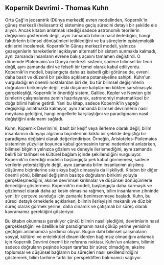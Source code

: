 ## Kopernik Devrimi - Thomas Kuhn

Orta Çağ'ın jeosantrik (Dünya merkezli) evren modelinden, Kopernik'in güneş merkezli (heliosantrik) sistemine geçiş sürecini detaylı bir şekilde ele alıyor. Ancak kitabın anlatmak istediği sadece astronomik teorilerin değişimini göstermek değil; aynı zamanda bilimin nasıl ilerlediğini, hangi faktörlerin bilimsel dönüşümleri tetiklediğini ve bu süreçlerin epistemolojik etkilerini incelemek. Kopernik'in Güneş merkezli modeli, yalnızca gezegenlerin hareketlerini açıklayan alternatif bir sistem sunmakla kalmadı, aynı zamanda insanların evrene bakış açısını tamamen değiştirdi. O dönemde Ptolemaios'un Dünya merkezli sistemi, sadece bilimsel bir teori değil, aynı zamanda dini ve felsefi bir temel olarak kabul ediliyordu. Kopernik'in modeli, başlangıçta daha az isabetli gibi görünse de, evreni daha basit ve düzenli bir şekilde açıklama potansiyeline sahipti. Kuhn'un vurguladığı en önemli noktalardan biri de, bu tür bilimsel değişimlerin doğruların birikimiyle değil, eski düşünce kalıplarının kökten sarsılmasıyla gerçekleştiği. Kopernik'in önerdiği sistem, Galileo, Kepler ve Newton gibi isimlerin çalışmalarına zemin hazırlayarak, astronomiyi matematiksel bir doğa bilimi haline getirdi. Yani bu kitap, sadece Kopernik'in yaptığı değişikliği anlatmakla kalmıyor, aynı zamanda bilimsel devrimlerin nasıl meydana geldiğini, hangi engellerle karşılaştığını ve paradigmanın nasıl değiştiğini anlamamı sağladı.

Kuhn, Kopernik Devrimi'ni, basit bir keşif veya ilerleme olarak değil, bilim insanlarının dünyayı algılama biçimlerinin köklü bir şekilde değiştiği bir paradigma değişimi olarak değerlendiriyor. Örneğin, Aristoteles-Ptolemaios sisteminin yüzyıllar boyunca kabul görmesinin temel nedenlerini anlatırken, bilimsel bilginin yalnızca gözlem ve deneyle ilerlemediğini, aynı zamanda belirli bir tarihsel ve kültürel bağlam içinde şekillendiğini vurguluyor. Kopernik'in önerdiği modelin başlangıçta pek kabul görmemesi, sadece verilerin yetersizliğiyle değil, aynı zamanda bilim insanlarının alışılmış düşünme biçimlerine sıkı sıkıya bağlı olmasıyla da ilişkiliydi. Kitabın bir diğer önemli yönü, bilimsel değişimin basitçe doğruların birikimi yoluyla gerçekleşmediğini, aksine devrimsel kırılmalar ve düşünsel dönüşümlerle ilerlediğini göstermesi. Kopernik'in modeli, başlangıçta daha karmaşık ve gözlemsel olarak daha az kesin olmasına rağmen, bilim insanlarının zihninde yeni bir çerçeve sunduğu için zamanla benimsenmeye başladı. Kuhn, bu süreci detaylı örneklerle açıklarken, bilimin ilerleyişini mekanik ve düz bir süreç olarak görmek yerine, daha dinamik ve çatışmalı bir süreç olarak kavramamız gerektiğini gösteriyor.

Bu kitabın okunması gerekiyor çünkü bilimin nasıl işlediğini, devrimlerin nasıl gerçekleştiğini ve özellikle bir paradigmanın nasıl çöküp yerine yenisinin geçtiğini anlamamıza yardımcı oluyor. Bugün dahi bilimsel çalışmaların sosyal, kültürel ve entelektüel dinamiklerden bağımsız olmadığını anlamak için Kopernik Devrimi önemli bir referans noktası. Kuhn'un anlatımı, bilimin sadece doğruların peşinde koşan tarafsız bir süreç olmadığını, aksine toplumsal ve düşünsel bağlamın bu süreçleri nasıl şekillendirdiğini göstererek, bilim tarihine farklı bir perspektiften bakmamızı sağlıyor.